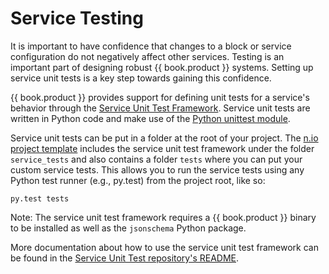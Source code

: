 # Service Testing

It is important to have confidence that changes to a block or service configuration do not negatively affect other services. Testing is an important part of designing robust {{ book.product }} systems. Setting up service unit tests is a key step towards gaining this confidence.

{{ book.product }} provides support for defining unit tests for a service's behavior through the [Service Unit Test Framework](https://github.com/nioinnovation/service_tests). Service unit tests are written in Python code and make use of the [Python unittest module](https://docs.python.org/3/library/unittest.html).

Service unit tests can be put in a folder at the root of your project. The [n.io project template](https://github.com/nioinnovation/project_template) includes the service unit test framework under the folder `service_tests` and also contains a folder `tests` where you can put your custom service tests. This allows you to run the service tests using any Python test runner \(e.g., py.test\) from the project root, like so:

```
py.test tests
```

Note: The service unit test framework requires a {{ book.product }} binary to be installed as well as the `jsonschema` Python package.

More documentation about how to use the service unit test framework can be found in the [Service Unit Test repository's README](https://github.com/nioinnovation/service_tests).
